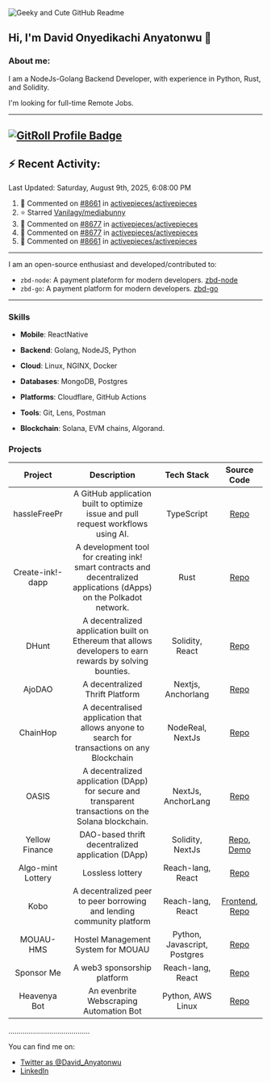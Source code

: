<picture>
  <img alt="Geeky and Cute GitHub Readme" src="data:image/svg+xml;charset=utf-8,
    <svg xmlns='http://www.w3.org/2000/svg' xmlns:xlink='http://www.w3.org/1999/xlink' width='400' height='200' viewBox='0 0 400 200'>
      <style>
        @keyframes float {
          0%, 100% { transform: translateY(0); }
          50% { transform: translateY(-10px); }
        }
        .container { font-family: Arial, sans-serif; display: flex; flex-direction: column; align-items: center; justify-content: center; height: 100%; background: linear-gradient(to bottom right, #f0f0f0, #e0e0e0); }
        .title { font-size: 24px; font-weight: bold; margin-bottom: 10px; color: #333; }
        .emoji { font-size: 48px; animation: float 3s ease-in-out infinite; }
        .message { font-size: 16px; color: #666; margin-top: 10px; }
      </style>
      <foreignObject width='100%' height='100%'>
        <div xmlns='http://www.w3.org/1999/xhtml' class='container'>
          <div class='title'>Welcome to David's GitHub!</div>
          <div class='emoji'>🚀👨‍💻</div>
          <div class='message'>NodeJs-Golang Backend Developer | Python | Rust | Solidity</div>
        </div>
      </foreignObject>
    </svg>
  ">
</picture>

## Hi, I'm David Onyedikachi Anyatonwu 👋

### About me:

I am a NodeJs-Golang Backend Developer, with experience in Python, Rust, and Solidity.

I'm looking for full-time Remote Jobs.

---

<a href="https://gitroll.io/profile/unBLmZld8RufPGj03zwbqTGAuNAv1" target="_blank"><img src="https://gitroll.io/api/badges/profiles/v1/unBLmZld8RufPGj03zwbqTGAuNAv1?theme=kawaiiCat" alt="GitRoll Profile Badge"/></a>
---

## :zap: Recent Activity:
<!--RECENT_ACTIVITY:last_update-->
Last Updated: Saturday, August 9th, 2025, 6:08:00 PM
<!--RECENT_ACTIVITY:last_update_end-->
<!--RECENT_ACTIVITY:start-->
1. 💬 Commented on [#8661](https://github.com/activepieces/activepieces/pull/8661#issuecomment-3164367296) in [activepieces/activepieces](https://github.com/activepieces/activepieces)<br>
2. ⭐ Starred [Vanilagy/mediabunny](https://github.com/Vanilagy/mediabunny)<br>
3. 💬 Commented on [#8677](https://github.com/activepieces/activepieces/pull/8677#issuecomment-3162362928) in [activepieces/activepieces](https://github.com/activepieces/activepieces)<br>
4. 💬 Commented on [#8677](https://github.com/activepieces/activepieces/pull/8677#issuecomment-3162353953) in [activepieces/activepieces](https://github.com/activepieces/activepieces)<br>
5. 💬 Commented on [#8661](https://github.com/activepieces/activepieces/pull/8661#discussion_r2258911239) in [activepieces/activepieces](https://github.com/activepieces/activepieces)<br>
<!--RECENT_ACTIVITY:end-->

---

I am an open-source enthusiast and developed/contributed to:
- `zbd-node`: A payment plateform for modern developers. [zbd-node](https://github.com/zebedeeio/zbd-node/pull/7)
- `zbd-go`: A payment platform for modern developers. [zbd-go](https://github.com/zebedeeio/zbd-go/pull/3)
---

### Skills

* **Mobile**: ReactNative
    
* **Backend**: Golang, NodeJS, Python
    
* **Cloud**: Linux, NGINX, Docker
    
* **Databases**: MongoDB, Postgres
    
* **Platforms**: Cloudflare, GitHub Actions
    
* **Tools**: Git, Lens, Postman
  
* **Blockchain**: Solana, EVM chains, Algorand.
    

### Projects

| Project | Description | Tech Stack | Source Code |
| :---: | :---: | :---: | :---: |
| hassleFreePr | A GitHub application built to optimize issue and pull request workflows using AI. | TypeScript | [Repo](https://github.com/onyedikachi-david/hassleFreePr) |
| Create-ink!-dapp | A development tool for creating ink! smart contracts and decentralized applications (dApps) on the Polkadot network. | Rust | [Repo](https://github.com/onyedikachi-david/create-ink-app) |
| DHunt | A decentralized application built on Ethereum that allows developers to earn rewards by solving bounties. | Solidity, React | [Repo](https://github.com/onyedikachi-david/DHunt) |
| AjoDAO | A decentralized Thrift Platform | Nextjs, Anchorlang | [Repo](https://github.com/Web3-Builders-Alliance/ajodao/tree/main) |
| ChainHop | A decentralised application that allows anyone to search for transactions on any Blockchain | NodeReal, NextJs | [Repo](https://github.com/onyedikachi-david/ChainHop) |
| OASIS | A decentralized application (DApp) for secure and transparent transactions on the Solana blockchain. | NextJs, AnchorLang | [Repo](https://github.com/onyedikachi-david/oasis) |
| Yellow Finance | DAO-based thrift decentralized application (DApp) | Solidity, NextJs | [Repo](https://github.com/onyedikachi-david/Yellow-Finance), [Demo](https://yellow-finance.vercel.app/) |
| Algo-mint Lottery | Lossless lottery | Reach-lang, React | [Repo](https://github.com/onyedikachi-david/algo-mint-lottery) |
| Kobo | A decentralized peer to peer borrowing and lending community platform | Reach-lang, React | [Frontend](http://kobo-phi.vercel.app/), [Repo](https://github.com/onyedikachi-david/kobo)|
| MOUAU-HMS | Hostel Management System for MOUAU | Python, Javascript, Postgres | [Repo](https://github.com/onyedikachi-david/mouau-hms)|
| Sponsor Me | A web3 sponsorship platform | Reach-lang, React | [Repo](https://github.com/onyedikachi-david/SponsorMe-1) |
| Heavenya Bot | An evenbrite Webscraping Automation Bot| Python, AWS Linux | [Repo](https://github.com/heavenya/email_bot) |

........................................

You can find me on:

* [Twitter as @David_Anyatonwu](https://twitter.com/David_Anyatonwu)
* [LinkedIn](https://linkedin.com/in/david_anyatonwu-79165988)

